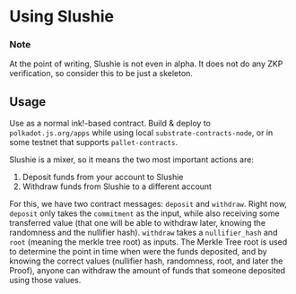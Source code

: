 # Using Slushie

### Note
At the point of writing, Slushie is not even in alpha.
It does not do any ZKP verification, so consider this to be just a skeleton.

## Usage

Use as a normal ink!-based contract.
Build & deploy to `polkadot.js.org/apps` while using local `substrate-contracts-node`, or
in some testnet that supports `pallet-contracts`.

Slushie is a mixer, so it means the two most important actions are:
1) Deposit funds from your account to Slushie
2) Withdraw funds from Slushie to a different account

For this, we have two contract messages: `deposit` and `withdraw`.
Right now, `deposit` only takes the `commitment` as the input,
while also receiving some transferred value (that one will be
able to withdraw later, knowing the randomness and the nullifier hash).
`withdraw` takes a `nullifier_hash` and `root` (meaning
the merkle tree root) as inputs. The Merkle Tree root is used to determine
the point in time when were the funds deposited, and by knowing the
correct values (nullifier hash, randomness, root, and later the Proof),
anyone can withdraw the amount of funds that someone deposited using
those values.